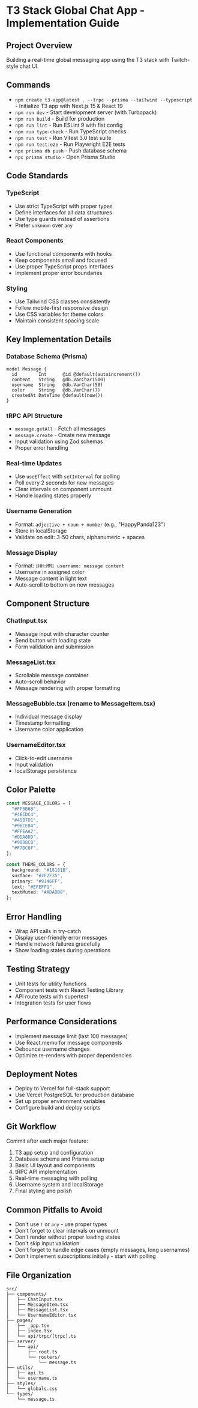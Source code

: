 # T3 Stack Global Chat App - Implementation Guide

## Project Overview

Building a real-time global messaging app using the T3 stack with Twitch-style chat UI.

## Commands

- `npm create t3-app@latest . --trpc --prisma --tailwind --typescript` - Initialize T3 app with Next.js 15 & React 19
- `npm run dev` - Start development server (with Turbopack)
- `npm run build` - Build for production
- `npm run lint` - Run ESLint 9 with flat config
- `npm run type-check` - Run TypeScript checks
- `npm run test` - Run Vitest 3.0 test suite
- `npm run test:e2e` - Run Playwright E2E tests
- `npx prisma db push` - Push database schema
- `npx prisma studio` - Open Prisma Studio

## Code Standards

### TypeScript

- Use strict TypeScript with proper types
- Define interfaces for all data structures
- Use type guards instead of assertions
- Prefer `unknown` over `any`

### React Components

- Use functional components with hooks
- Keep components small and focused
- Use proper TypeScript props interfaces
- Implement proper error boundaries

### Styling

- Use Tailwind CSS classes consistently
- Follow mobile-first responsive design
- Use CSS variables for theme colors
- Maintain consistent spacing scale

## Key Implementation Details

### Database Schema (Prisma)

```prisma
model Message {
  id        Int      @id @default(autoincrement())
  content   String   @db.VarChar(500)
  username  String   @db.VarChar(50)
  color     String   @db.VarChar(7)
  createdAt DateTime @default(now())
}
```

### tRPC API Structure

- `message.getAll` - Fetch all messages
- `message.create` - Create new message
- Input validation using Zod schemas
- Proper error handling

### Real-time Updates

- Use `useEffect` with `setInterval` for polling
- Poll every 2 seconds for new messages
- Clear intervals on component unmount
- Handle loading states properly

### Username Generation

- Format: `adjective + noun + number` (e.g., "HappyPanda123")
- Store in localStorage
- Validate on edit: 3-50 chars, alphanumeric + spaces

### Message Display

- Format: `[HH:MM] username: message content`
- Username in assigned color
- Message content in light text
- Auto-scroll to bottom on new messages

## Component Structure

### ChatInput.tsx

- Message input with character counter
- Send button with loading state
- Form validation and submission

### MessageList.tsx

- Scrollable message container
- Auto-scroll behavior
- Message rendering with proper formatting

### MessageBubble.tsx (rename to MessageItem.tsx)

- Individual message display
- Timestamp formatting
- Username color application

### UsernameEditor.tsx

- Click-to-edit username
- Input validation
- localStorage persistence

## Color Palette

```typescript
const MESSAGE_COLORS = [
  "#FF6B6B",
  "#4ECDC4",
  "#45B7D1",
  "#96CEB4",
  "#FFEAA7",
  "#DDA0DD",
  "#98D8C8",
  "#F7DC6F",
];

const THEME_COLORS = {
  background: "#18181B",
  surface: "#2F2F35",
  primary: "#9146FF",
  text: "#EFEFF1",
  textMuted: "#ADADB8",
};
```

## Error Handling

- Wrap API calls in try-catch
- Display user-friendly error messages
- Handle network failures gracefully
- Show loading states during operations

## Testing Strategy

- Unit tests for utility functions
- Component tests with React Testing Library
- API route tests with supertest
- Integration tests for user flows

## Performance Considerations

- Implement message limit (last 100 messages)
- Use React.memo for message components
- Debounce username changes
- Optimize re-renders with proper dependencies

## Deployment Notes

- Deploy to Vercel for full-stack support
- Use Vercel PostgreSQL for production database
- Set up proper environment variables
- Configure build and deploy scripts

## Git Workflow

Commit after each major feature:

1. T3 app setup and configuration
2. Database schema and Prisma setup
3. Basic UI layout and components
4. tRPC API implementation
5. Real-time messaging with polling
6. Username system and localStorage
7. Final styling and polish

## Common Pitfalls to Avoid

- Don't use `!` or `any` - use proper types
- Don't forget to clear intervals on unmount
- Don't render without proper loading states
- Don't skip input validation
- Don't forget to handle edge cases (empty messages, long usernames)
- Don't implement subscriptions initially - start with polling

## File Organization

```
src/
├── components/
│   ├── ChatInput.tsx
│   ├── MessageItem.tsx
│   ├── MessageList.tsx
│   └── UsernameEditor.tsx
├── pages/
│   ├── _app.tsx
│   ├── index.tsx
│   └── api/trpc/[trpc].ts
├── server/
│   └── api/
│       ├── root.ts
│       └── routers/
│           └── message.ts
├── utils/
│   ├── api.ts
│   └── username.ts
├── styles/
│   └── globals.css
└── types/
    └── message.ts
```
